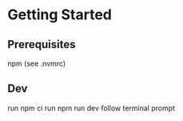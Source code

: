 # Getting Started
## Prerequisites
npm (see .nvmrc)

## Dev
run npm ci
run npm run dev
follow terminal prompt